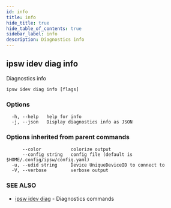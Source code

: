 ```yaml
---
id: info
title: info
hide_title: true
hide_table_of_contents: true
sidebar_label: info
description: Diagnostics info
---
```

## ipsw idev diag info

Diagnostics info

```
ipsw idev diag info [flags]
```

### Options

```
  -h, --help   help for info
  -j, --json   Display diagnostics info as JSON
```

### Options inherited from parent commands

```
      --color           colorize output
      --config string   config file (default is $HOME/.config/ipsw/config.yaml)
  -u, --udid string     Device UniqueDeviceID to connect to
  -V, --verbose         verbose output
```

### SEE ALSO

* [ipsw idev diag](/docs/cli/ipsw/idev/diag)	 - Diagnostics commands

